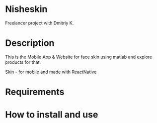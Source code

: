 # Nisheskin
Freelancer project with Dmitriy K.
# Description
This is the Mobile App & Website for face skin using matlab and explore products for that.

Skin - for mobile and made with ReactNative

# Requirements

# How to install and use

